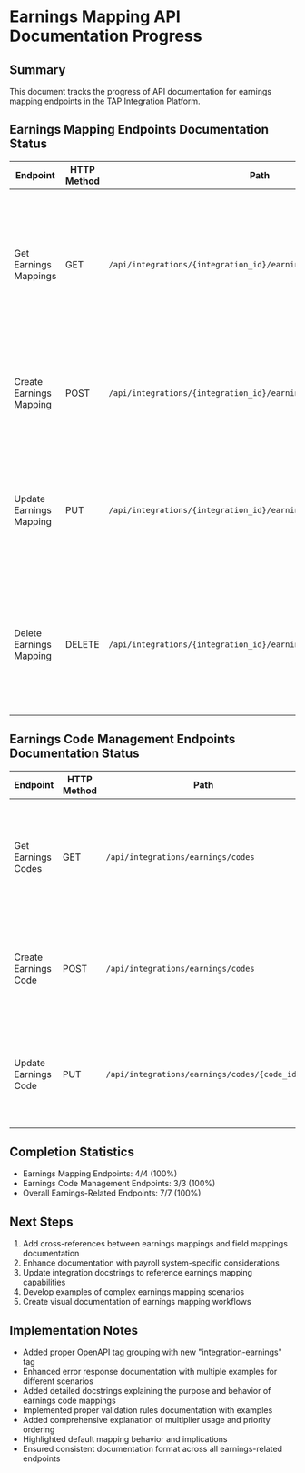 # Earnings Mapping API Documentation Progress

## Summary
This document tracks the progress of API documentation for earnings mapping endpoints in the TAP Integration Platform.

## Earnings Mapping Endpoints Documentation Status

| Endpoint | HTTP Method | Path | Status | Notes |
|----------|-------------|------|--------|-------|
| Get Earnings Mappings | GET | `/api/integrations/{integration_id}/earnings/mappings` | ✅ Completed | Enhanced with detailed examples of various earnings code mappings, added multiplier explanation, and improved documentation of mapping types |
| Create Earnings Mapping | POST | `/api/integrations/{integration_id}/earnings/mappings` | ✅ Completed | Added comprehensive validation rules, detailed examples with rate multipliers, and proper error response documentation |
| Update Earnings Mapping | PUT | `/api/integrations/{integration_id}/earnings/mappings/{mapping_id}` | ✅ Completed | Enhanced with detailed validation rules for updates, documented uniqueness constraints, and added clear examples of partial updates |
| Delete Earnings Mapping | DELETE | `/api/integrations/{integration_id}/earnings/mappings/{mapping_id}` | ✅ Completed | Added detailed documentation of deletion implications, default mapping considerations, and proper error handling including conflict scenarios |

## Earnings Code Management Endpoints Documentation Status

| Endpoint | HTTP Method | Path | Status | Notes |
|----------|-------------|------|--------|-------|
| Get Earnings Codes | GET | `/api/integrations/earnings/codes` | ✅ Completed | Added comprehensive examples of various earnings code types, tenant filtering, and destination system filtering |
| Create Earnings Code | POST | `/api/integrations/earnings/codes` | ✅ Completed | Added detailed validation rules, examples for various earnings types, and error response documentation |
| Update Earnings Code | PUT | `/api/integrations/earnings/codes/{code_id}` | ✅ Completed | Enhanced with validation rules, partial update examples, and special considerations for code changes |

## Completion Statistics
- Earnings Mapping Endpoints: 4/4 (100%)
- Earnings Code Management Endpoints: 3/3 (100%)
- Overall Earnings-Related Endpoints: 7/7 (100%)

## Next Steps
1. Add cross-references between earnings mappings and field mappings documentation
2. Enhance documentation with payroll system-specific considerations
3. Update integration docstrings to reference earnings mapping capabilities 
4. Develop examples of complex earnings mapping scenarios
5. Create visual documentation of earnings mapping workflows

## Implementation Notes
- Added proper OpenAPI tag grouping with new "integration-earnings" tag
- Enhanced error response documentation with multiple examples for different scenarios
- Added detailed docstrings explaining the purpose and behavior of earnings code mappings
- Implemented proper validation rules documentation with examples
- Added comprehensive explanation of multiplier usage and priority ordering
- Highlighted default mapping behavior and implications
- Ensured consistent documentation format across all earnings-related endpoints